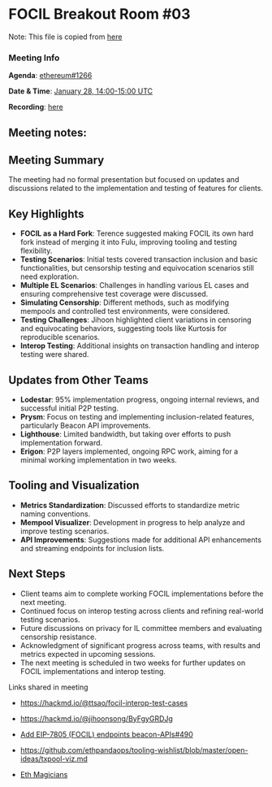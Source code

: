 # FOCIL Breakout Room #03

Note: This file is copied from [here](https://github.com/ethereum/pm/issues/1266)

### Meeting Info

**Agenda**: [ethereum#1266](https://github.com/ethereum/pm/issues/1266)

**Date & Time**: [January 28, 14:00-15:00 UTC](https://www.timeanddate.com/worldclock/converter.html?iso=20240213T140000&p1=1440&p2=37&p3=136&p4=237&p5=923&p6=204&p7=671&p8=16&p9=41&p10=107&p11=28)

**Recording**: [here](https://www.youtube.com/live/azvPMD2us0Y)

## Meeting notes:
## Meeting Summary  

The meeting had no formal presentation but focused on updates and discussions related to the implementation and testing of features for clients.  

## Key Highlights  
- **FOCIL as a Hard Fork**: Terence suggested making FOCIL its own hard fork instead of merging it into Fulu, improving tooling and testing flexibility.  
- **Testing Scenarios**: Initial tests covered transaction inclusion and basic functionalities, but censorship testing and equivocation scenarios still need exploration.  
- **Multiple EL Scenarios**: Challenges in handling various EL cases and ensuring comprehensive test coverage were discussed.  
- **Simulating Censorship**: Different methods, such as modifying mempools and controlled test environments, were considered.  
- **Testing Challenges**: Jihoon highlighted client variations in censoring and equivocating behaviors, suggesting tools like Kurtosis for reproducible scenarios.  
- **Interop Testing**: Additional insights on transaction handling and interop testing were shared.  

## Updates from Other Teams  
- **Lodestar**: 95% implementation progress, ongoing internal reviews, and successful initial P2P testing.  
- **Prysm**: Focus on testing and implementing inclusion-related features, particularly Beacon API improvements.  
- **Lighthouse**: Limited bandwidth, but taking over efforts to push implementation forward.  
- **Erigon**: P2P layers implemented, ongoing RPC work, aiming for a minimal working implementation in two weeks.  

## Tooling and Visualization  
- **Metrics Standardization**: Discussed efforts to standardize metric naming conventions.  
- **Mempool Visualizer**: Development in progress to help analyze and improve testing scenarios.  
- **API Improvements**: Suggestions made for additional API enhancements and streaming endpoints for inclusion lists.  

## Next Steps  
- Client teams aim to complete working FOCIL implementations before the next meeting.  
- Continued focus on interop testing across clients and refining real-world testing scenarios.  
- Future discussions on privacy for IL committee members and evaluating censorship resistance.  
- Acknowledgment of significant progress across teams, with results and metrics expected in upcoming sessions.  
- The next meeting is scheduled in two weeks for further updates on FOCIL implementations and interop testing.  


Links shared in meeting

- https://hackmd.io/@ttsao/focil-interop-test-cases

- https://hackmd.io/@jihoonsong/ByFgyGRDJg

- [Add EIP-7805 (FOCIL) endpoints beacon-APIs#490](https://github.com/ethereum/beacon-APIs/pull/490)

- https://github.com/ethpandaops/tooling-wishlist/blob/master/open-ideas/txpool-viz.md
- [Eth Magicians](https://ethereum-magicians.org/t/focil-breakout-3-january-28-2025/22704)
  